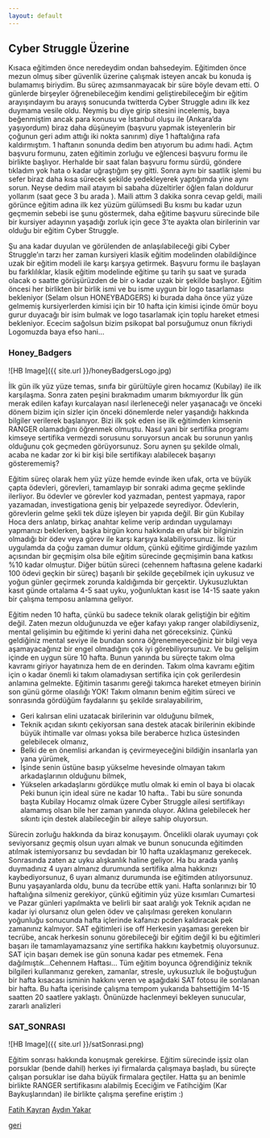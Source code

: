 ```yaml
---
layout: default
---
```


## Cyber Struggle Üzerine

Kısaca eğitimden önce neredeydim ondan bahsedeyim. Eğitimden önce mezun olmuş siber güvenlik üzerine çalışmak isteyen ancak bu konuda iş bulamamış biriydim. Bu süreç azımsanmayacak bir süre böyle devam etti. O günlerde birşeyler öğrenebileceğim kendimi geliştirebileceğim bir eğitim arayışındayım bu arayış sonucunda twitterda Cyber Struggle adını ilk kez duymama vesile oldu. Neymiş bu diye girip sitesini incelemiş, baya beğenmiştim ancak para konusu ve İstanbul oluşu ile (Ankara’da yaşıyordum) biraz daha düşüneyim (başvuru yapmak isteyenlerin bir çoğunun geri adım attığı iki nokta sanırım) diye 1 haftalığına rafa kaldırmıştım. 1 haftanın sonunda dedim ben atıyorum bu adımı hadi. Açtım başvuru formunu, zaten eğitimin zorluğu ve eğlencesi başvuru formu ile birlikte başlıyor. Herhalde bir saat falan başvuru formu sürdü, göndere tıkladım yok hata o kadar uğraştığım şey gitti. Sonra aynı bir saatlik işlemi bu sefer biraz daha kısa sürecek şekilde yedekleyerek yaptığımda yine aynı sorun. Neyse dedim mail atayım bi sabaha düzeltirler öğlen falan doldurur yollarım (saat gece 3 bu arada ). Maili attım 3 dakika sonra cevap geldi, maili görünce eğitim adına ilk kez yüzüm gülümsedi  Bu kısmı bu kadar uzun geçmemin sebebi ise şunu göstermek, daha eğitime başvuru sürecinde bile bir kursiyer adayının yaşadığı zorluk için gece 3’te ayakta olan birilerinin var olduğu bir eğitim Cyber Struggle. 

Şu ana kadar duyulan ve görülenden de anlaşılabileceği gibi Cyber Struggle’ın tarzı her zaman kursiyeri klasik eğitim modelinden olabildiğince uzak bir eğitim modeli ile karşı karşıya getirmek. Başvuru formu ile başlayan bu farklılıklar, klasik eğitim modelinde eğitime şu tarih şu saat ve şurada olacak o saatte görüşürüzden de bir o kadar uzak bir şekilde başlıyor. Eğitim öncesi her birlikten bir birlik ismi ve bu isme uygun bir logo tasarlaması bekleniyor (Selam olsun HONEYBADGERS)  ki burada daha önce yüz yüze gelmemiş kursiyerlerden kimisi için bir 10 hafta için kimisi içinde ömür boyu gurur duyacağı bir isim bulmak ve logo tasarlamak için toplu hareket etmesi bekleniyor. Ececim sağolsun bizim psikopat bal porsuğumuz onun fikriydi  Logomuzda baya efso hani… 

### Honey_Badgers
![HB Image]({{ site.url }}/honeyBadgersLogo.jpg)

İlk gün ilk yüz yüze temas, sınıfa bir gürültüyle giren hocamız (Kubilay) ile ilk karşılaşma. Sonra zaten peşini bırakmadım umarım bıkmıyordur  İlk gün merak edilen kafayı kurcalayan nasıl ilerleneceği neler yaşanacağı ve önceki dönem bizim için sizler için önceki dönemlerde neler yaşandığı hakkında bilgiler verilerek başlanıyor. Bizi ilk şok eden ise ilk eğitimden kimsenin RANGER olamadığını öğrenmek olmuştu. Nasıl yani bir sertifika programı  kimseye sertifika vermezdi sorusunu soruyorsun ancak bu sorunun yanlış olduğunu çok geçmeden görüyorsunuz. Soru aynen şu şekilde olmalı, acaba ne kadar zor ki bir kişi bile sertifikayı alabilecek başarıyı gösterememiş? 

Eğitim süreç olarak hem yüz yüze hemde evinde iken ufak, orta ve büyük çapta ödevleri, görevleri, tamamlayıp bir sonraki adıma geçme şeklinde ilerliyor. Bu ödevler ve görevler kod yazmadan, pentest yapmaya, rapor yazamadan, investigationa geniş bir yelpazede seyrediyor. Ödevlerin, görevlerin gelme şekli tek düze işleyen bir yapıda değil. Bir gün Kubilay Hoca ders anlatıp, birkaç anahtar kelime verip ardından uygulamayı yapmanızı beklerken, başka birgün konu hakkında en ufak bir bilginizin olmadığı bir ödev veya görev ile karşı karşıya kalabiliyorsunuz. İki tür uygulamda da çoğu zaman dumur oldum, çünkü eğitime girdiğimde yazılım açısından bir geçmişim olsa bile eğitim sürecinde geçmişimin bana katkısı %10 kadar olmuştur. Diğer bütün süreci (cehennem haftasına gelene kadarki 100 ödevi geçkin bir süreç) başarılı bir şekilde geçebilmek için uykusuz ve yoğun günler geçirmek zorunda kaldığımda bir gerçektir. Uykusuzluktan kasıt günde ortalama 4-5 saat uyku, yoğunluktan kasıt ise 14-15 saate yakın bir çalışma temposu anlamına geliyor.

Eğitim neden 10 hafta, çünkü bu sadece teknik olarak geliştiğin bir eğitim değil. Zaten mezun olduğunuzda ve eğer kafayı yakıp ranger olabildiyseniz, mental gelişimin bu eğitimde ki yerini daha net göreceksiniz. Çünkü geldiğiniz mental seviye ile bundan sonra öğrenemeyeceğiniz bir bilgi veya aşamayacağınız bir engel olmadığını çok iyi görebiliyorsunuz. Ve bu gelişim içinde en uygun süre 10 hafta. Bunun yanında bu süreçte takım olma kavramı giriyor hayatınıza hem de en derinden. Takım olma kavramı eğitim için o kadar önemli ki takım olamadıysan sertifika için çok gerilerdesin anlamına gelmekte. Eğitimin tasarımı gereği takımca hareket etmeyen birinin son günü görme olasılığı YOK! Takım olmanın benim eğitim süreci ve sonrasında gördüğüm faydalarını şu şekilde sıralayabilirim,
* Geri kalırsan elini uzatacak birilerinin var olduğunu bilmek,
* Teknik açıdan sıkıntı çekiyorsan sana destek atacak birilerinin ekibinde büyük ihtimalle var olması yoksa bile beraberce hızlıca üstesinden gelebilecek olmanız,
* Belki de en önemlisi arkandan iş çevirmeyeceğini bildiğin insanlarla yan yana yürümek,
* İşinde senin üstüne basıp yükselme hevesinde olmayan takım arkadaşlarının olduğunu bilmek,
* Yükselen arkadaşlarını gördükçe mutlu olmak ki emin ol baya bi olacak 
Peki bunun için ideal süre ne kadar 10 hafta.. Tabi bu süre sonunda başta Kubilay Hocamız olmak üzere Cyber Struggle ailesi sertifikayı alamamış olsan bile her zaman yanında oluyor. Aklına gelebilecek her sıkıntı için destek alabileceğin bir aileye sahip oluyorsun.

Sürecin zorluğu hakkında da biraz konuşayım. Öncelikli olarak uyumayı çok seviyorsanız geçmiş olsun uyarı almak ve bunun sonucunda eğitimden atılmak istemiyorsanız bu sevdadan bir 10 hafta uzaklaşmanız gerekecek. Sonrasında zaten az uyku alışkanlık haline geliyor. Ha bu arada yanlış duymadınız 4 uyarı almanız durumunda sertifika alma hakkınızı kaybediyorsunuz, 6 uyarı almanız durumunda ise eğitimden atılıyorsunuz. Bunu yaşayanlarda oldu, bunu da tecrübe ettik yani. Hafta sonlarınızı bir 10 haftalığına silmeniz gerekiyor, çünkü eğitimin yüz yüze kısımları Cumartesi ve Pazar günleri yapılmakta ve belirli bir saat aralığı yok  Teknik açıdan ne kadar iyi olursanız olun gelen ödev ve çalışılması gereken konuların yoğunluğu sonucunda hafta içlerinde kafanızı pcden kaldıracak pek zamanınız kalmıyor. SAT eğitimleri ise off  Herkesin yaşaması gereken bir tecrübe, ancak herkesin sonunu görebileceği bir eğitim değil ki bu eğitimleri başarı ile tamamlayamazsanız yine sertifika hakkını kaybetmiş oluyorsunuz. SAT için başarı demek ise gün sonuna kadar pes etmemek. Fena dağılmıştık...Cehennem Haftası… Tüm eğitim boyunca öğrendiğiniz teknik bilgileri kullanmanız gereken, zamanlar, stresle, uykusuzluk ile boğuştuğun bir hafta kısacası isminin hakkını veren ve aşağıdaki SAT fotosu ile sonlanan bir hafta. Bu hafta içerisinde çalışma tempom yukarıda bahsettiğim 14-15 saatten 20 saatlere yaklaştı. Önünüzde haclenmeyi bekleyen sunucular, zararlı analizleri

### SAT_SONRASI
![HB Image]({{ site.url }}/satSonrasi.png)

Eğitim sonrası hakkında konuşmak gerekirse. Eğitim sürecinde işsiz olan porsuklar (bende dahil) herkes iyi firmalarda çalışmaya başladı, bu süreçte çalışan porsuklar ise daha büyük firmalara geçtiler. Hatta şu an benimle birlikte RANGER sertifikasını alabilmiş Ececiğim ve Fatihciğim (Kar Baykuşlarından) ile birlikte çalışma şerefine eriştim :)

[Fatih Kayran](http://fatihkayran.com/blog/2017/04/29/Cyber-Struggle-Review.html)
[Aydın Yakar](http://www.aydinyakar.com/2016/06/cyber-struggle-egitimi-hakknda.html)

[geri](./)
